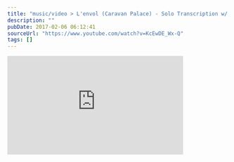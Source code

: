 ```yaml
---
title: "music/video > L'envol (Caravan Palace) - Solo Transcription w/ tabs"
description: ""
pubDate: 2017-02-06 06:12:41
sourceUrl: "https://www.youtube.com/watch?v=KcEwDE_Wx-Q"
tags: []
---
```


<iframe width="400" height="225" src="https://www.youtube.com/embed/KcEwDE_Wx-Q" frameborder="0" allow="accelerometer; autoplay; clipboard-write; encrypted-media; gyroscope; picture-in-picture" allowfullscreen></iframe>